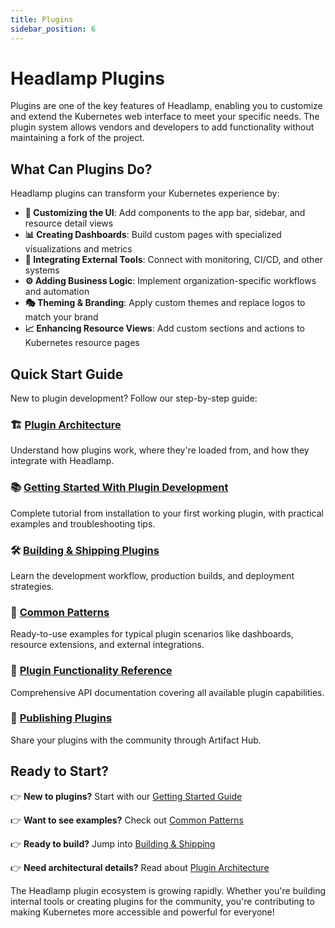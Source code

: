 ```yaml
---
title: Plugins
sidebar_position: 6
---
```


# Headlamp Plugins

Plugins are one of the key features of Headlamp, enabling you to customize and extend the Kubernetes web interface to meet your specific needs. The plugin system allows vendors and developers to add functionality without maintaining a fork of the project.

## What Can Plugins Do?

Headlamp plugins can transform your Kubernetes experience by:

- **🎨 Customizing the UI**: Add components to the app bar, sidebar, and resource detail views
- **📊 Creating Dashboards**: Build custom pages with specialized visualizations and metrics
- **🔗 Integrating External Tools**: Connect with monitoring, CI/CD, and other systems
- **⚙️ Adding Business Logic**: Implement organization-specific workflows and automation
- **🎭 Theming & Branding**: Apply custom themes and replace logos to match your brand
- **📈 Enhancing Resource Views**: Add custom sections and actions to Kubernetes resource pages

## Quick Start Guide

New to plugin development? Follow our step-by-step guide:

### 🏗️ [Plugin Architecture](./architecture.md)
Understand how plugins work, where they're loaded from, and how they integrate with Headlamp.

### 📚 [Getting Started With Plugin Development](./getting-started.md)
Complete tutorial from installation to your first working plugin, with practical examples and troubleshooting tips.

### 🛠️ [Building & Shipping Plugins](./building.md)
Learn the development workflow, production builds, and deployment strategies.

### 📖 [Common Patterns](./common-patterns.md)
Ready-to-use examples for typical plugin scenarios like dashboards, resource extensions, and external integrations.

### 🎯 [Plugin Functionality Reference](./functionality/index.md)
Comprehensive API documentation covering all available plugin capabilities.

### 🚀 [Publishing Plugins](./publishing.md)
Share your plugins with the community through Artifact Hub.

## Ready to Start?

👉 **New to plugins?** Start with our [Getting Started Guide](./getting-started.md)

👉 **Want to see examples?** Check out [Common Patterns](./common-patterns.md)

👉 **Ready to build?** Jump into [Building & Shipping](./building.md)

👉 **Need architectural details?** Read about [Plugin Architecture](./architecture.md)

The Headlamp plugin ecosystem is growing rapidly. Whether you're building internal tools or creating plugins for the community, you're contributing to making Kubernetes more accessible and powerful for everyone!
